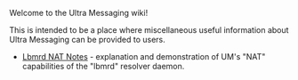 Welcome to the Ultra Messaging wiki!

This is intended to be a place where miscellaneous useful information about Ultra Messaging can be provided to users.

* [Lbmrd NAT Notes](Lbmrd-NAT-Notes.md) - explanation and demonstration of UM's "NAT" capabilities of the "lbmrd" resolver daemon.
